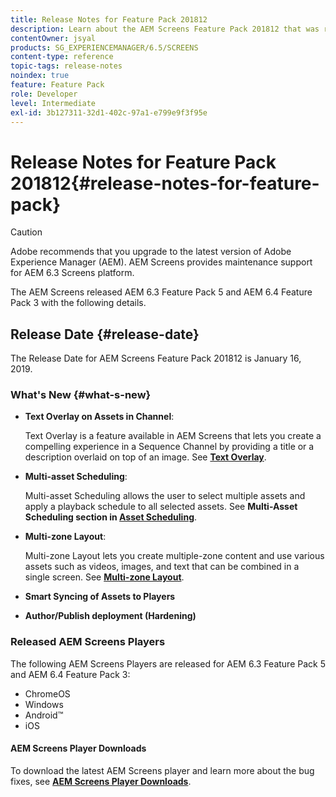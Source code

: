 ```yaml
---
title: Release Notes for Feature Pack 201812
description: Learn about the AEM Screens Feature Pack 201812 that was released on January 16, 2019.
contentOwner: jsyal
products: SG_EXPERIENCEMANAGER/6.5/SCREENS
content-type: reference
topic-tags: release-notes
noindex: true
feature: Feature Pack
role: Developer
level: Intermediate
exl-id: 3b127311-32d1-402c-97a1-e799e9f3f95e
---
```

# Release Notes for Feature Pack 201812{#release-notes-for-feature-pack}

>[!CAUTION]
>
>Adobe recommends that you upgrade to the latest version of Adobe Experience Manager (AEM). AEM Screens provides maintenance support for AEM 6.3 Screens platform.

The AEM Screens released AEM 6.3 Feature Pack 5 and AEM 6.4 Feature Pack 3 with the following details.

## Release Date {#release-date}

The Release Date for AEM Screens Feature Pack 201812 is January 16, 2019.

### What's New {#what-s-new}

* **Text Overlay on Assets in Channel**:

  Text Overlay is a feature available in AEM Screens that lets you create a compelling experience in a Sequence Channel by providing a title or a description overlaid on top of an image. See [**Text Overlay**](text-overlay.md).

* **Multi-asset Scheduling**:

  Multi-asset Scheduling allows the user to select multiple assets and apply a playback schedule to all selected assets. See **Multi-Asset Scheduling **section in** [Asset Scheduling](asset-level-scheduling.md)**.

* **Multi-zone Layout**:

  Multi-zone Layout lets you create multiple-zone content and use various assets such as videos, images, and text that can be combined in a single screen. See **[Multi-zone Layout](multi-zone-layout-aem-screens.md)**.

* **Smart Syncing of Assets to Players**
* **Author/Publish deployment (Hardening)**

### Released AEM Screens Players

The following AEM Screens Players are released for AEM 6.3 Feature Pack 5 and AEM 6.4 Feature Pack 3:

* ChromeOS
* Windows
* Android&trade;
* iOS

#### AEM Screens Player Downloads

To download the latest AEM Screens player and learn more about the bug fixes, see [**AEM Screens Player Downloads**](https://download.macromedia.com/screens/).
